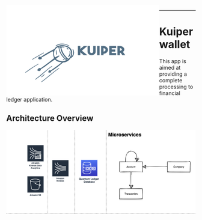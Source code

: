 <img src="images/kuiper.png" align="left">

<hr>

# Kuiper wallet

This app is aimed at providing a complete processing to financial ledger application.



## Architecture Overview



![wallet](images/wallet.png)

